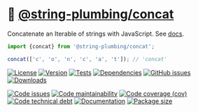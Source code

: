 :dango: [@string-plumbing/concat](https://string-plumbing.github.io/concat)
==

Concatenate an Iterable of strings with JavaScript.
See [docs](https://string-plumbing.github.io/concat/index.html).

```js
import {concat} from '@string-plumbing/concat';

concat(['c', 'o', 'n', 'c', 'a', 't']); // 'concat'
```

[![License](https://img.shields.io/github/license/string-plumbing/concat.svg)](https://raw.githubusercontent.com/string-plumbing/concat/main/LICENSE)
[![Version](https://img.shields.io/npm/v/@string-plumbing/concat.svg)](https://www.npmjs.org/package/@string-plumbing/concat)
[![Tests](https://img.shields.io/github/actions/workflow/status/string-plumbing/concat/ci.yml?branch=main&event=push&label=tests)](https://github.com/string-plumbing/concat/actions/workflows/ci.yml?query=branch:main)
[![Dependencies](https://img.shields.io/librariesio/github/string-plumbing/concat.svg)](https://github.com/string-plumbing/concat/network/dependencies)
[![GitHub issues](https://img.shields.io/github/issues/string-plumbing/concat.svg)](https://github.com/string-plumbing/concat/issues)
[![Downloads](https://img.shields.io/npm/dm/@string-plumbing/concat.svg)](https://www.npmjs.org/package/@string-plumbing/concat)

[![Code issues](https://img.shields.io/codeclimate/issues/string-plumbing/concat.svg)](https://codeclimate.com/github/string-plumbing/concat/issues)
[![Code maintainability](https://img.shields.io/codeclimate/maintainability/string-plumbing/concat.svg)](https://codeclimate.com/github/string-plumbing/concat/trends/churn)
[![Code coverage (cov)](https://img.shields.io/codecov/c/gh/string-plumbing/concat/main.svg)](https://codecov.io/gh/string-plumbing/concat)
[![Code technical debt](https://img.shields.io/codeclimate/tech-debt/string-plumbing/concat.svg)](https://codeclimate.com/github/string-plumbing/concat/trends/technical_debt)
[![Documentation](https://string-plumbing.github.io/concat/badge.svg)](https://string-plumbing.github.io/concat/source.html)
[![Package size](https://img.shields.io/bundlephobia/minzip/@string-plumbing/concat)](https://bundlephobia.com/result?p=@string-plumbing/concat)

